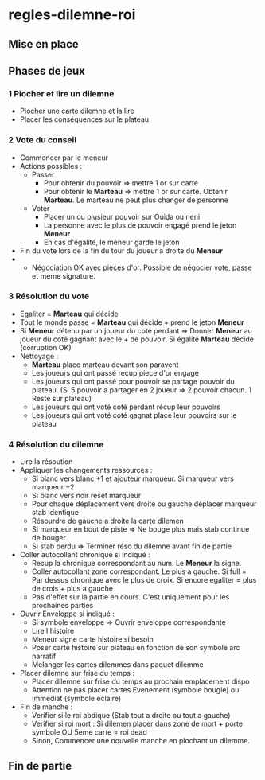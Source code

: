# regles-dilemne-roi

## Mise en place

## Phases de jeux

### 1 Piocher et lire un dilemne
  - Piocher une carte dilemne et la lire
  - Placer les conséquences sur le plateau

### 2 Vote du conseil

  - Commencer par le meneur
  - Actions possibles :
    + Passer
      + Pour obtenir du pouvoir => mettre 1 or sur carte
      + Pour obtenir le **Marteau** => mettre 1 or sur carte. Obtenir **Marteau**. Le marteau ne peut plus changer de personne
    + Voter
      + Placer un ou plusieur pouvoir sur Ouida ou neni
      + La personne avec le plus de pouvoir engagé prend le jeton **Meneur**
      + En cas d'égalité, le meneur garde le jeton
  - Fin du vote lors de la fin du tour du joueur a droite du **Meneur**
  - - Négociation OK avec pièces d'or. Possible de négocier vote, passe et meme signature.

### 3 Résolution du vote 
  - Egaliter = **Marteau** qui décide
  - Tout le monde passe = **Marteau** qui décide + prend le jeton **Meneur**
  - Si **Meneur** détenu par un joueur du coté perdant => Donner **Meneur** au joueur du coté gagnant avec le + de pouvoir. Si égalité **Marteau** décide (corruption OK)
  - Nettoyage :
    + **Marteau** place marteau devant son paravent
    + Les joueurs qui ont passé recup piece d'or engagé
    + Les joueurs qui ont passé pour pouvoir se partage pouvoir du plateau. (Si 5 pouvoir a partager en 2 joueur => 2 pouvoir chacun. 1 Reste sur plateau)
    + Les joueurs qui ont voté coté perdant récup leur pouvoirs
    + Les joueurs qui ont voté coté gagnat place leur pouvoirs sur le plateau

### 4 Résolution du dilemne
  - Lire la résoution
  - Appliquer les changements ressources :
    + Si blanc vers blanc +1 et ajouteur marqueur. Si marqueur vers marqueur +2
    + Si blanc vers noir reset marqueur
    + Pour chaque déplacement vers droite ou gauche déplacer marqueur stab identique
    + Résourdre de gauche a droite la carte dilemen
    + Si marqueur en bout de piste => Ne bouge plus mais stab continue de bouger
    + Si stab perdu => Terminer réso du dilemne avant fin de partie
  - Coller autocollant chronique si indiqué :
    + Recup la chronique correspondant au num. Le **Meneur** la signe.
    + Coller autocollant zone correspondant. Le plus a gauche. Si full = Par dessus chronique avec le plus de croix. Si encore egaliter = plus de crois + plus a gauche
    + Pas d'effet sur la partie en cours. C'est uniquement pour les prochaines parties
  - Ouvrir Enveloppe si indiqué :
    + Si symbole enveloppe => Ouvrir enveloppe correspondante
    + Lire l'histoire
    + Meneur signe carte histoire si besoin
    + Poser carte histoire sur plateau en fonction de son symbole arc narratif
    + Melanger les cartes dilemmes dans paquet dilemme
  - Placer dilemne sur frise du temps :
    + Placer dilemne sur frise du temps au prochain emplacement dispo
    + Attention ne pas placer cartes Evenement (symbole bougie) ou Immediat (symbole eclaire)
  - Fin de manche :
    + Verifier si le roi abdique (Stab tout a droite ou tout a gauche)
    + Verifier si roi mort : Si dilemen placer dans zone de mort + porte symbole OU 5eme carte = roi dead 
    + Sinon, Commencer une nouvelle manche en piochant un dilemme.

## Fin de partie
